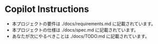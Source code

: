 # Copilot Instructions

- 本プロジェクトの要件は ./docs/requirements.md に記載されています。
- 本プロジェクトの仕様は ./docs/spec.md に記載されています。
- あなたが次にやるべきことは ./docs/TODO.md に記載されています。
